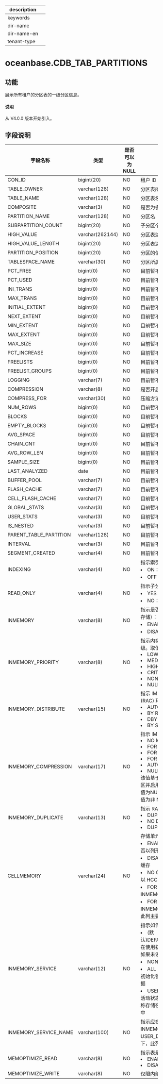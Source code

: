 |description||
|---|---|
|keywords||
|dir-name||
|dir-name-en||
|tenant-type||

# oceanbase.CDB_TAB_PARTITIONS

## 功能

展示所有租户的分区表的一级分区信息。

<main id="notice" type='explain'>
  <h4>说明</h4>
  <p>从 V4.0.0 版本开始引入。</p>
</main>

## 字段说明

|          字段名称          |       类型        | 是否可以为 NULL |           描述            |
|------------------------|-----------------|------------|-------------------------|
| CON_ID                 | bigint(20)      | NO         | 租户 ID                   |
| TABLE_OWNER            | varchar(128)    | NO         | 分区表所属的 USER             |
| TABLE_NAME             | varchar(128)    | NO         | 分区表名字                   |
| COMPOSITE              | varchar(3)      | NO         | 是否为多级分区                 |
| PARTITION_NAME         | varchar(128)    | NO         | 分区名                     |
| SUBPARTITION_COUNT     | bigint(20)      | NO         | 子分区个数                   |
| HIGH_VALUE             | varchar(262144)      | NO         | 分区表达式                   |
| HIGH_VALUE_LENGTH      | bigint(20)      | NO         | 分区表达式的长度                |
| PARTITION_POSITION     | bigint(20)      | NO         | 分区的位置                   |
| TABLESPACE_NAME        | varchar(30)     | NO         | 分区所属的表空间名               |
| PCT_FREE               | bigint(0)       | NO         | 目前暂不支持该字段，当前该字段默认为 NULL |
| PCT_USED               | bigint(0)       | NO         | 目前暂不支持该字段，当前该字段默认为 NULL |
| INI_TRANS              | bigint(0)       | NO         | 目前暂不支持该字段，当前该字段默认为 NULL |
| MAX_TRANS              | bigint(0)       | NO         | 目前暂不支持该字段，当前该字段默认为 NULL |
| INITIAL_EXTENT         | bigint(0)       | NO         | 目前暂不支持该字段，当前该字段默认为 NULL |
| NEXT_EXTENT            | bigint(0)       | NO         | 目前暂不支持该字段，当前该字段默认为 NULL |
| MIN_EXTENT             | bigint(0)       | NO         | 目前暂不支持该字段，当前该字段默认为 NULL |
| MAX_EXTENT             | bigint(0)       | NO         | 目前暂不支持该字段，当前该字段默认为 NULL |
| MAX_SIZE               | bigint(0)       | NO         | 目前暂不支持该字段，当前该字段默认为 NULL |
| PCT_INCREASE           | bigint(0)       | NO         | 目前暂不支持该字段，当前该字段默认为 NULL |
| FREELISTS              | bigint(0)       | NO         | 目前暂不支持该字段，当前该字段默认为 NULL |
| FREELIST_GROUPS        | bigint(0)       | NO         | 目前暂不支持该字段，当前该字段默认为 NULL |
| LOGGING                | varchar(7)      | NO         | 目前暂不支持该字段，当前该字段默认为 NULL |
| COMPRESSION            | varchar(8)      | NO         | 是否开启压缩                  |
| COMPRESS_FOR           | varchar(30)     | NO         | 压缩方法                    |
| NUM_ROWS               | bigint(0)       | NO         | 目前暂不支持该字段，当前该字段默认为 NULL |
| BLOCKS                 | bigint(0)       | NO         | 目前暂不支持该字段，当前该字段默认为 NULL |
| EMPTY_BLOCKS           | bigint(0)       | NO         | 目前暂不支持该字段，当前该字段默认为 NULL |
| AVG_SPACE              | bigint(0)       | NO         | 目前暂不支持该字段，当前该字段默认为 NULL |
| CHAIN_CNT              | bigint(0)       | NO         | 目前暂不支持该字段，当前该字段默认为 NULL |
| AVG_ROW_LEN            | bigint(0)       | NO         | 目前暂不支持该字段，当前该字段默认为 NULL |
| SAMPLE_SIZE            | bigint(0)       | NO         | 目前暂不支持该字段，当前该字段默认为 NULL |
| LAST_ANALYZED          | date            | NO         | 目前暂不支持该字段，当前该字段默认为 NULL |
| BUFFER_POOL            | varchar(7)      | NO         | 目前暂不支持该字段，当前该字段默认为 NULL |
| FLASH_CACHE            | varchar(7)      | NO         | 目前暂不支持该字段，当前该字段默认为 NULL |
| CELL_FLASH_CACHE       | varchar(7)      | NO         | 目前暂不支持该字段，当前该字段默认为 NULL |
| GLOBAL_STATS           | varchar(3)      | NO         | 目前暂不支持该字段，当前该字段默认为 NULL |
| USER_STATS             | varchar(3)      | NO         | 目前暂不支持该字段，当前该字段默认为 NULL |
| IS_NESTED              | varchar(3)      | NO         | 目前暂不支持该字段，当前该字段默认为 NULL |
| PARENT_TABLE_PARTITION | varchar(128)    | NO         | 目前暂不支持该字段，当前该字段默认为 NULL |
| INTERVAL               | varchar(3)      | NO         | 目前暂不支持该字段，当前该字段默认为 NULL |
| SEGMENT_CREATED        | varchar(4)      | NO         | 目前暂不支持该字段，当前该字段默认为 NULL |
| INDEXING              | varchar(4)      | NO         | 指示索引属性。取值：<li>ON：该子分区的索引已开启<li>OFF：此子分区的索引已关闭                        |
| READ_ONLY             | varchar(4)      | NO         | 指示子分区是否为只读：<li>YES：子分区的默认设置是只读的<li>NO：子分区的默认设置是读/写                        |
| INMEMORY              | varchar(8)      | NO         | 指示是否为此子分区启用内存中列存储（IM 列存储）：<li> ENABLED：启用<li>DISABLED：禁用                    |
| INMEMORY_PRIORITY     | varchar(8)      | NO         | 指示内存中列存储（IM 列存储）填充的优先级。取值：<li>LOW<li>MEDIUM<li>HIGH<li>CRITICAL<li>NONE<li>NULL                      |
| INMEMORY_DISTRIBUTE   | varchar(15)     | NO         | 指示 IM 列存储在 Real Application Clusters (RAC) 环境中的分布方式：<li>AUTO<li>BY ROWID RANGE<li>DBY PARTITION<li>BY SUBPARTITION                        |
| INMEMORY_COMPRESSION  | varchar(17)     | NO         | 指示 IM 列存储的压缩级别：<li>NO MEMCOMPRESS<li>FOR DML<li>FOR QUERY \[ LOW \| HIGH \]<li>FOR CAPACITY \[ LOW \| HIGH \]<li>AUTO<li>NULL <br>该值基于表中段所在的位置。例如：如果表已分区并启用了 IM 列存储，则对于 ALL_TABLES 值为NULL，对于 ALL_TAB_SUBPARTITIONS 值为非 NULL             |
| INMEMORY_DUPLICATE    | varchar(13)     | NO         | 指示 RAC 环境中 IM 列存储的重复设置：<li>DUPLICATE<li>NO DUPLICATE<li>DUPLICATE ALL                        |
| CELLMEMORY            | varchar(24)     | NO         | 存储单元闪存缓存中的列压缩值。取值：<li>ENABLED：Exadata Storage 将自动决定是否以列形式缓存<li>DISABLED：Exadata 存储被阻止以列形式缓存<li>NO CACHECOMPRESS：Exadata 存储将以 HCC 格式缓存（无需重新压缩）<li>FOR QUERY：Exadata Storage 将以 INMEMORY 查询高格式重新压缩和缓存<li>FOR CAPACITY：Exadata Storage 将以 INMEMORY 容量低格式重新压缩和缓存<br>此列主要与 Exadata 一起使用                        |
| INMEMORY_SERVICE      | varchar(12)     | NO         | 指示如何在各种实例上填充 IM 列存储。取值：<li>(默认)DEFAULTPARALLEL_INSTANCE_GROUP：在使用初始化参数指定的所有实例上填充数据。如果未设置该参数，则在所有实例上填充数据<li>NONE：数据不会在任何实例上填充<li>ALL：无论 PARALLEL_INSTANCE_GROUP 初始化参数的值如何，都会在所有实例上填充数据<li>USER_DEFINED：仅在用户指定的服务处于活动状态的实例上填充数据。与此对应的服务名称存储在该 INMEMORY_SERVICE_NAME 列中                        |
| INMEMORY_SERVICE_NAME | varchar(100)   | NO         | 指示应在其上填充 IM 列存储的服务名称。仅当 INMEMORY_SERVICE 对应的是 USER_DEFINED 时，该列才有值。其他情况下，此列均为空                     |
| MEMOPTIMIZE_READ      | varchar(8)      | NO         | 指示表是否启用了基于快速键的访问：<li>ENABLED <li>DISABLED                       |
| MEMOPTIMIZE_WRITE     | varchar(8)      | NO         | 仅限内部使用                       |
